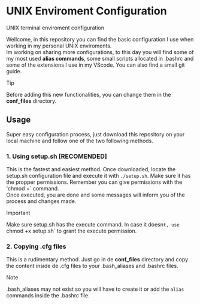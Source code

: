 # UNIX Enviroment Configuration
UNIX terminal enviroment configuration  
  
Wellcome, in this repository you can find the basic configuration I use when working in my personal UNIX enviroments.  
Im working on sharing more configurations, to this day you will find some of my most used **alias commands**, some small scripts allocated in .bashrc and some of the extensions I use in my VScode. You can also find a small git guide. 

>[!TIP]
>Before adding this new functionalities, you can change them in the **conf_files** directory.

## Usage
Super easy configuration process, just download this repository on your local machine and follow one of the two following methods.

### 1. Using setup.sh [RECOMENDED]
This is the fastest and easiest method. Once downloaded, locate the setup.sh configuration file and execute it with `./setup.sh`. Make sure it has the propper permissions. Remember you can give permissions with the 'chmod +` command.  
Once executed, you are done and some messages will inform you of the process and changes made. 

>[!IMPORTANT]
>Make sure setup.sh has the execute command. In case it doesn`t, use `chmod +x setup.sh` to grant the execute permission.

### 2. Copying .cfg files
This is a rudimentary method. Just go in de **conf_files** directory and copy the content inside de .cfg files to your .bash_aliases and .bashrc files.

>[!NOTE]
>.bash_aliases may not exist so you will have to create it or add the `alias` commands inside the .bashrc file.

